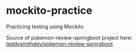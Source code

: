 # mockito-practice
Practicing testing using Mockito

Source of pokemon-review-springboot project here: [teddysmithdev/pokemon-review-springboot](https://github.com/teddysmithdev/pokemon-review-springboot/tree/5e5c1e99bb5734206ea45728edb1f8546c70684c)
